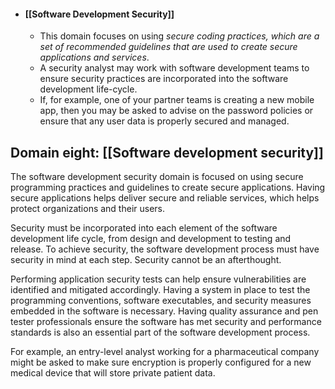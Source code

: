 - #### [[Software Development Security]]
	- This domain focuses on using *secure coding practices, which are a set of recommended guidelines that are used to create secure applications and services*. 
	- A security analyst may work with software development teams to ensure security practices are incorporated into the software development life-cycle. 
	- If, for example, one of your partner teams is creating a new mobile app, then you may be asked to advise on the password policies or ensure that any user data is properly secured and managed.

## Domain eight: [[Software development security]]

The software development security domain is focused on using secure programming practices and guidelines to create secure applications. Having secure applications helps deliver secure and reliable services, which helps protect organizations and their users.

Security must be incorporated into each element of the software development life cycle, from design and development to testing and release. To achieve security, the software development process must have security in mind at each step. Security cannot be an afterthought.

Performing application security tests can help ensure vulnerabilities are identified and mitigated accordingly. Having a system in place to test the programming conventions, software executables, and security measures embedded in the software is necessary. Having quality assurance and pen tester professionals ensure the software has met security and performance standards is also an essential part of the software development process. 

For example, an entry-level analyst working for a pharmaceutical company might be asked to make sure encryption is properly configured for a new medical device that will store private patient data. 